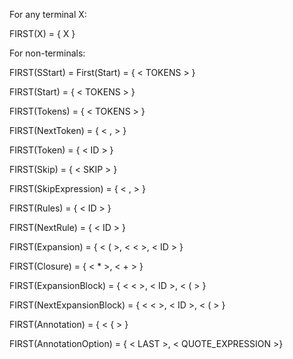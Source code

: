 For any terminal X: 

FIRST(X) = { X }

For non-terminals:

FIRST(SStart) = First(Start) = { < TOKENS > } 

FIRST(Start) = { < TOKENS > }

FIRST(Tokens) = { < TOKENS > }

FIRST(NextToken) = { < , > }

FIRST(Token) = { < ID > }

FIRST(Skip) = { < SKIP > }

FIRST(SkipExpression) = { < , > }

FIRST(Rules) = { < ID > }

FIRST(NextRule) = { < ID > }

FIRST(Expansion) = { < ( >, < < >, < ID > }

FIRST(Closure) = { < * >, < + > }

FIRST(ExpansionBlock) = { < < >, < ID >, < ( > }

FIRST(NextExpansionBlock) = { < < >, < ID >, < ( > }

FIRST(Annotation) = { < { > }

FIRST(AnnotationOption) = { < LAST >, < QUOTE_EXPRESSION >}